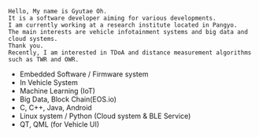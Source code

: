 ```
Hello, My name is Gyutae Oh.
It is a software developer aiming for various developments. 
I am currently working at a research institute located in Pangyo. 
The main interests are vehicle infotainment systems and big data and cloud systems. 
Thank you.
Recently, I am interested in TDoA and distance measurement algorithms such as TWR and OWR.
```

- Embedded Software / Firmware system
- In Vehicle System
- Machine Learning (IoT)
- Big Data, Block Chain(EOS.io) 
- C, C++, Java, Android
- Linux system / Python (Cloud system & BLE Service)
- QT, QML (for Vehicle UI)


<!--
**gtogto/gtogto** is a ✨ _special_ ✨ repository because its `README.md` (this file) appears on your GitHub profile.

Here are some ideas to get you started:

- 🔭 I’m currently working on ...
- 🌱 I’m currently learning ...
- 👯 I’m looking to collaborate on ...
- 🤔 I’m looking for help with ...
- 💬 Ask me about ...
- 📫 How to reach me: ...
- 😄 Pronouns: ...
- ⚡ Fun fact: ...
-->

